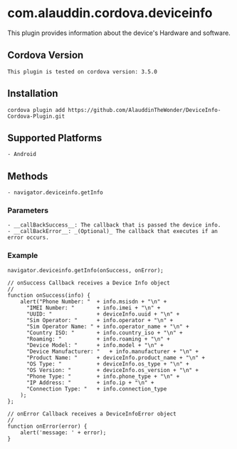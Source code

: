 <!--- Alauddin Ansari --->

# com.alauddin.cordova.deviceinfo

This plugin provides information about the device's Hardware and software.

## Cordova Version
    This plugin is tested on cordova version: 3.5.0

## Installation
    cordova plugin add https://github.com/AlauddinTheWonder/DeviceInfo-Cordova-Plugin.git

## Supported Platforms
    - Android

## Methods
    - navigator.deviceinfo.getInfo

### Parameters
    - __callBackSuccess__: The callback that is passed the device info.
    - __callBackError__: _(Optional)_ The callback that executes if an error occurs.

### Example
    navigator.deviceinfo.getInfo(onSuccess, onError);
    
    // onSuccess Callback receives a Device Info object
    //
    function onSuccess(info) {
        alert("Phone Number: "  + info.msisdn + "\n" +
          "IMEI Number: "       + info.imei + "\n" +
          "UUID: "              + deviceInfo.uuid + "\n" +
          "Sim Operator: "      + info.operator + "\n" +
          "Sim Operator Name: " + info.operator_name + "\n" +
          "Country ISO: "       + info.country_iso + "\n" +
          "Roaming: "           + info.roaming + "\n" +
          "Device Model: "      + info.model + "\n" +
          "Device Manufacturer: "   + info.manufacturer + "\n" +
          "Product Name: "      + deviceInfo.product_name + "\n" +
          "OS Type: "           + deviceInfo.os_type + "\n" +
          "OS Version: "        + deviceInfo.os_version + "\n" +
          "Phone Type: "        + info.phone_type + "\n" +
          "IP Address: "        + info.ip + "\n" +
          "Connection Type: "   + info.connection_type
        );
    };

    // onError Callback receives a DeviceInfoError object
    //
    function onError(error) {
        alert('message: ' + error);
    }





